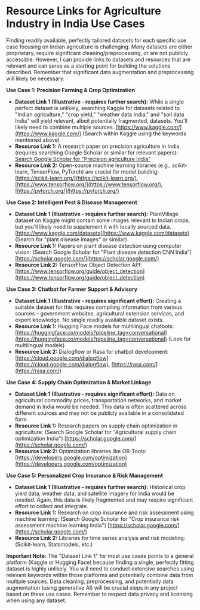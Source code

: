 # Resource Links for Agriculture Industry in India Use Cases

Finding readily available, perfectly tailored datasets for each specific use case focusing on Indian agriculture is challenging.  Many datasets are either proprietary, require significant cleaning/preprocessing, or are not publicly accessible.  However, I can provide links to datasets and resources that are relevant and can serve as a starting point for building the solutions described.  Remember that significant data augmentation and preprocessing will likely be necessary.

**Use Case 1: Precision Farming & Crop Optimization**

- **Dataset Link 1 (Illustrative - requires further search):**  While a single perfect dataset is unlikely, searching Kaggle for datasets related to "Indian agriculture," "crop yield," "weather data India," and "soil data India" will yield relevant, albeit potentially fragmented, datasets.  You'll likely need to combine multiple sources.  [https://www.kaggle.com/](https://www.kaggle.com/) (Search within Kaggle using the keywords mentioned above)
- **Resource Link 1:**  A research paper on precision agriculture in India (requires searching Google Scholar or similar for relevant papers): [Search Google Scholar for "Precision agriculture India"](https://scholar.google.com/)
- **Resource Link 2:**  Open-source machine learning libraries (e.g., scikit-learn, TensorFlow, PyTorch) are crucial for model building: [https://scikit-learn.org/](https://scikit-learn.org/), [https://www.tensorflow.org/](https://www.tensorflow.org/), [https://pytorch.org/](https://pytorch.org/)


**Use Case 2: Intelligent Pest & Disease Management**

- **Dataset Link 1 (Illustrative - requires further search):**  PlantVillage dataset on Kaggle might contain some images relevant to Indian crops, but you'll likely need to supplement it with locally sourced data. [https://www.kaggle.com/datasets](https://www.kaggle.com/datasets) (Search for "plant disease images" or similar)
- **Resource Link 1:**  Papers on plant disease detection using computer vision: (Search Google Scholar for "Plant disease detection CNN India") [https://scholar.google.com/](https://scholar.google.com/)
- **Resource Link 2:**  TensorFlow Object Detection API: [https://www.tensorflow.org/guide/object_detection](https://www.tensorflow.org/guide/object_detection)


**Use Case 3: Chatbot for Farmer Support & Advisory**

- **Dataset Link 1 (Illustrative - requires significant effort):**  Creating a suitable dataset for this requires compiling information from various sources – government websites, agricultural extension services, and expert knowledge.  No single readily available dataset exists.
- **Resource Link 1:**  Hugging Face models for multilingual chatbots: [https://huggingface.co/models?pipeline_tag=conversational](https://huggingface.co/models?pipeline_tag=conversational) (Look for multilingual models)
- **Resource Link 2:**  Dialogflow or Rasa for chatbot development: [https://cloud.google.com/dialogflow](https://cloud.google.com/dialogflow), [https://rasa.com/](https://rasa.com/)


**Use Case 4: Supply Chain Optimization & Market Linkage**

- **Dataset Link 1 (Illustrative - requires significant effort):**  Data on agricultural commodity prices, transportation networks, and market demand in India would be needed.  This data is often scattered across different sources and may not be publicly available in a consolidated form.
- **Resource Link 1:**  Research papers on supply chain optimization in agriculture: (Search Google Scholar for "Agricultural supply chain optimization India") [https://scholar.google.com/](https://scholar.google.com/)
- **Resource Link 2:**  Optimization libraries like OR-Tools: [https://developers.google.com/optimization](https://developers.google.com/optimization)


**Use Case 5: Personalized Crop Insurance & Risk Management**

- **Dataset Link 1 (Illustrative - requires further search):**  Historical crop yield data, weather data, and satellite imagery for India would be needed.  Again, this data is likely fragmented and may require significant effort to collect and integrate.
- **Resource Link 1:**  Research on crop insurance and risk assessment using machine learning: (Search Google Scholar for "Crop insurance risk assessment machine learning India") [https://scholar.google.com/](https://scholar.google.com/)
- **Resource Link 2:**  Libraries for time series analysis and risk modeling: (Scikit-learn, Statsmodels, etc.)


**Important Note:**  The "Dataset Link 1" for most use cases points to a general platform (Kaggle or Hugging Face) because finding a single, perfectly fitting dataset is highly unlikely.  You will need to conduct extensive searches using relevant keywords within those platforms and potentially combine data from multiple sources.  Data cleaning, preprocessing, and potentially data augmentation (using generative AI) will be crucial steps in any project based on these use cases.  Remember to respect data privacy and licensing when using any dataset.

